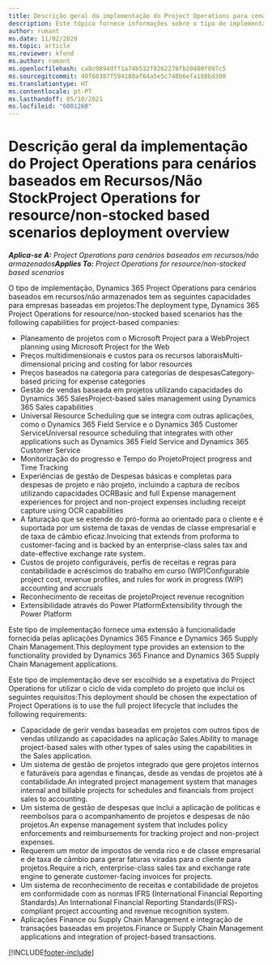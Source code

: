 ```yaml
---
title: Descrição geral da implementação do Project Operations para cenários baseados em Recursos/Não Stock
description: Este tópico fornece informações sobre o tipo de implementação, Project Operations para cenários baseados em Recursos/Não Stock.
author: rumant
ms.date: 11/02/2020
ms.topic: article
ms.reviewer: kfend
ms.author: rumant
ms.openlocfilehash: ca8c0894dff1a74b532f8262278fb20400f097c5
ms.sourcegitcommit: 40f68387f594180af64a5e5c748b6efa188bd300
ms.translationtype: HT
ms.contentlocale: pt-PT
ms.lasthandoff: 05/10/2021
ms.locfileid: "6001260"
---
```

# <a name="project-operations-for-resourcenon-stocked-based-scenarios-deployment-overview"></a><span data-ttu-id="e977c-103">Descrição geral da implementação do Project Operations para cenários baseados em Recursos/Não Stock</span><span class="sxs-lookup"><span data-stu-id="e977c-103">Project Operations for resource/non-stocked based scenarios deployment overview</span></span>

<span data-ttu-id="e977c-104">_**Aplica-se A:** Project Operations para cenários baseados em recursos/não armazenados_</span><span class="sxs-lookup"><span data-stu-id="e977c-104">_**Applies To:** Project Operations for resource/non-stocked based scenarios_</span></span>

<span data-ttu-id="e977c-105">O tipo de implementação, Dynamics 365 Project Operations para cenários baseados em recursos/não armazenados tem as seguintes capacidades para empresas baseadas em projetos:</span><span class="sxs-lookup"><span data-stu-id="e977c-105">The deployment type, Dynamics 365 Project Operations for resource/non-stocked based scenarios has the following capabilities for project-based companies:</span></span>

- <span data-ttu-id="e977c-106">Planeamento de projetos com o Microsoft Project para a Web</span><span class="sxs-lookup"><span data-stu-id="e977c-106">Project planning using Microsoft Project for the Web</span></span>
- <span data-ttu-id="e977c-107">Preços multidimensionais e custos para os recursos laborais</span><span class="sxs-lookup"><span data-stu-id="e977c-107">Multi-dimensional pricing and costing for labor resources</span></span>
- <span data-ttu-id="e977c-108">Preços baseados na categoria para categorias de despesas</span><span class="sxs-lookup"><span data-stu-id="e977c-108">Category-based pricing for expense categories</span></span>
- <span data-ttu-id="e977c-109">Gestão de vendas baseada em projetos utilizando capacidades do Dynamics 365 Sales</span><span class="sxs-lookup"><span data-stu-id="e977c-109">Project-based sales management using Dynamics 365 Sales capabilities</span></span>
- <span data-ttu-id="e977c-110">Universal Resource Scheduling que se integra com outras aplicações, como o Dynamics 365 Field Service e o Dynamics 365 Customer Service</span><span class="sxs-lookup"><span data-stu-id="e977c-110">Universal resource scheduling that integrates with other applications such as Dynamics 365 Field Service and Dynamics 365 Customer Service</span></span>
- <span data-ttu-id="e977c-111">Monitorização do progresso e Tempo do Projeto</span><span class="sxs-lookup"><span data-stu-id="e977c-111">Project progress and Time Tracking</span></span>
- <span data-ttu-id="e977c-112">Experiências de gestão de Despesas básicas e completas para despesas de projeto e não projeto, incluindo a captura de recibos utilizando capacidades OCR</span><span class="sxs-lookup"><span data-stu-id="e977c-112">Basic and full Expense management experiences for project and non-project expenses including receipt capture using OCR capabilities</span></span>
- <span data-ttu-id="e977c-113">A faturação que se estende do pró-forma ao orientado para o cliente e é suportada por um sistema de taxas de vendas de classe empresarial e de taxa de câmbio eficaz.</span><span class="sxs-lookup"><span data-stu-id="e977c-113">Invoicing that extends from proforma to customer-facing and is backed by an enterprise-class sales tax and date-effective exchange rate system.</span></span>
- <span data-ttu-id="e977c-114">Custos de projeto configuráveis, perfis de receitas e regras para contabilidade e acréscimos do trabalho em curso (WIP)</span><span class="sxs-lookup"><span data-stu-id="e977c-114">Configurable project cost, revenue profiles, and rules for work in progress (WIP) accounting and accruals</span></span>
- <span data-ttu-id="e977c-115">Reconhecimento de receitas de projeto</span><span class="sxs-lookup"><span data-stu-id="e977c-115">Project revenue recognition</span></span>
- <span data-ttu-id="e977c-116">Extensibilidade através do Power Platform</span><span class="sxs-lookup"><span data-stu-id="e977c-116">Extensibility through the Power Platform</span></span>

<span data-ttu-id="e977c-117">Este tipo de implementação fornece uma extensão à funcionalidade fornecida pelas aplicações Dynamics 365 Finance e Dynamics 365 Supply Chain Management.</span><span class="sxs-lookup"><span data-stu-id="e977c-117">This deployment type provides an extension to the functionality provided by Dynamics 365 Finance and Dynamics 365 Supply Chain Management applications.</span></span>

<span data-ttu-id="e977c-118">Este tipo de implementação deve ser escolhido se a expetativa do Project Operations for utilizar o ciclo de vida completo do projeto que inclui os seguintes requisitos:</span><span class="sxs-lookup"><span data-stu-id="e977c-118">This deployment should be chosen the expectation of Project Operations is to use the full project lifecycle that includes the following requirements:</span></span>

- <span data-ttu-id="e977c-119">Capacidade de gerir vendas baseadas em projetos com outros tipos de vendas utilizando as capacidades na aplicação Sales.</span><span class="sxs-lookup"><span data-stu-id="e977c-119">Ability to manage project-based sales with other types of sales using the capabilities in the Sales application.</span></span>
- <span data-ttu-id="e977c-120">Um sistema de gestão de projetos integrado que gere projetos internos e faturáveis para agendas e finanças, desde as vendas de projetos até à contabilidade.</span><span class="sxs-lookup"><span data-stu-id="e977c-120">An integrated project management system that manages internal and billable projects for schedules and financials from project sales to accounting.</span></span>
- <span data-ttu-id="e977c-121">Um sistema de gestão de despesas que inclui a aplicação de políticas e reembolsos para o acompanhamento de projetos e despesas de não projetos.</span><span class="sxs-lookup"><span data-stu-id="e977c-121">An expense management system that includes policy enforcements and reimbursements for tracking project and non-project expenses.</span></span>
- <span data-ttu-id="e977c-122">Requerem um motor de impostos de venda rico e de classe empresarial e de taxa de câmbio para gerar faturas viradas para o cliente para projetos.</span><span class="sxs-lookup"><span data-stu-id="e977c-122">Require a rich, enterprise-class sales tax and exchange rate engine to generate customer-facing invoices for projects.</span></span>
- <span data-ttu-id="e977c-123">Um sistema de reconhecimento de receitas e contabilidade de projetos em conformidade com as normas IFRS (International Financial Reporting Standards).</span><span class="sxs-lookup"><span data-stu-id="e977c-123">An International Financial Reporting Standards(IFRS)-compliant project accounting and revenue recognition system.</span></span>
- <span data-ttu-id="e977c-124">Aplicações Finance ou Supply Chain Management e integração de transações baseadas em projetos.</span><span class="sxs-lookup"><span data-stu-id="e977c-124">Finance or Supply Chain Management applications and integration of project-based transactions.</span></span>


[!INCLUDE[footer-include](../includes/footer-banner.md)]